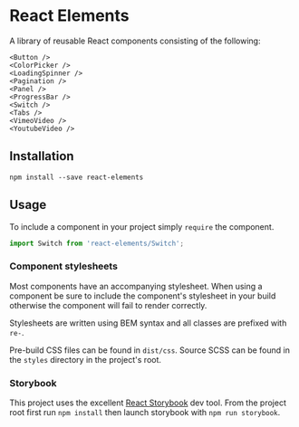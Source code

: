 # React Elements

A library of reusable React components consisting of the following:

```
<Button />
<ColorPicker />
<LoadingSpinner />
<Pagination />
<Panel />
<ProgressBar />
<Switch />
<Tabs />
<VimeoVideo />
<YoutubeVideo />
```

## Installation

```
npm install --save react-elements
```

## Usage

To include a component in your project simply ```require``` the component.

```javascript
import Switch from 'react-elements/Switch';
```

### Component stylesheets

Most components have an accompanying stylesheet. When using a component be sure
to include the component's stylesheet in your build otherwise the component
will fail to render correctly.

Stylesheets are written using BEM syntax and all classes are prefixed
with ```re-```.

Pre-build CSS files can be found in `dist/css`. Source SCSS can be found in
the `styles` directory in the project's root.

### Storybook

This project uses the excellent [React Storybook](https://github.com/kadirahq/react-storybook) dev tool. From the project root first run `npm install` then launch storybook with `npm run storybook`.
